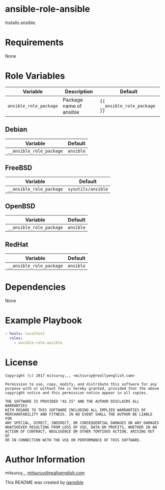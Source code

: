 # ansible-role-ansible

Installs ansible.

# Requirements

None

# Role Variables

| Variable | Description | Default |
|----------|-------------|---------|
| `ansible_role_package` | Package name of ansible | `{{ __ansible_role_package }}` |


## Debian

| Variable | Default |
|----------|---------|
| `__ansible_role_package` | `ansible` |

## FreeBSD

| Variable | Default |
|----------|---------|
| `__ansible_role_package` | `sysutils/ansible` |

## OpenBSD

| Variable | Default |
|----------|---------|
| `__ansible_role_package` | `ansible` |

## RedHat

| Variable | Default |
|----------|---------|
| `__ansible_role_package` | `ansible` |

# Dependencies

None

# Example Playbook

```yaml
- hosts: localhost
  roles:
    - ansible-role-ansible
```

# License

```
Copyright (c) 2017 mitsuruy,,, <mitsuruy@reallyenglish.com>

Permission to use, copy, modify, and distribute this software for any
purpose with or without fee is hereby granted, provided that the above
copyright notice and this permission notice appear in all copies.

THE SOFTWARE IS PROVIDED "AS IS" AND THE AUTHOR DISCLAIMS ALL WARRANTIES
WITH REGARD TO THIS SOFTWARE INCLUDING ALL IMPLIED WARRANTIES OF
MERCHANTABILITY AND FITNESS. IN NO EVENT SHALL THE AUTHOR BE LIABLE FOR
ANY SPECIAL, DIRECT, INDIRECT, OR CONSEQUENTIAL DAMAGES OR ANY DAMAGES
WHATSOEVER RESULTING FROM LOSS OF USE, DATA OR PROFITS, WHETHER IN AN
ACTION OF CONTRACT, NEGLIGENCE OR OTHER TORTIOUS ACTION, ARISING OUT OF
OR IN CONNECTION WITH THE USE OR PERFORMANCE OF THIS SOFTWARE.
```

# Author Information

mitsuruy,,, <mitsuruy@reallyenglish.com>

This README was created by [qansible](https://github.com/trombik/qansible)
